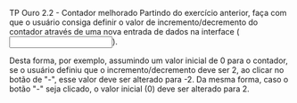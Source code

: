 TP Ouro 2.2 - Contador melhorado
Partindo do exercício anterior, faça com que o usuário consiga definir o valor de incremento/decremento do contador através de uma nova entrada de dados na interface (<input type="number">).

Desta forma, por exemplo, assumindo um valor inicial de 0 para o contador, se o usuário definiu que o incremento/decremento deve ser 2, ao clicar no botão de "-", esse valor deve ser alterado para -2. Da mesma forma, caso o botão "-" seja clicado, o valor inicial (0) deve ser alterado para 2.
